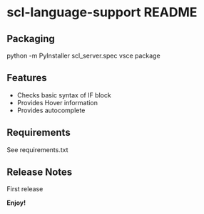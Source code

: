 # scl-language-support README

## Packaging

python -m PyInstaller scl_server.spec
vsce package

## Features

- Checks basic syntax of IF block
- Provides Hover information
- Provides autocomplete

## Requirements

See requirements.txt

## Release Notes

First release

**Enjoy!**
